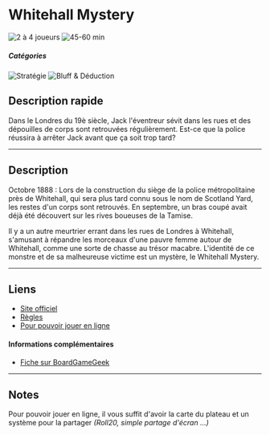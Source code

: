 # Whitehall Mystery

![2 à 4 joueurs](https://img.shields.io/badge/-2%20à%204%20joueurs%20-%23444444)
![45-60 min](https://img.shields.io/badge/-45--60%20min%20-%23444444)

##### Catégories
![Stratégie](https://img.shields.io/badge/-Stratégie-%23444444)
![Bluff & Déduction](https://img.shields.io/badge/-Bluff%20&%20Déduction-%23444444)

## Description rapide
Dans le Londres du 19è siècle, Jack l'éventreur sévit dans les rues et des dépouilles de corps sont retrouvées régulièrement. Est-ce que la police réussira à arrêter Jack avant que ça soit trop tard?

---

## Description
Octobre 1888 : Lors de la construction du siège de la police métropolitaine près de Whitehall, qui sera plus tard connu sous le nom de Scotland Yard, les restes d'un corps sont retrouvés. En septembre, un bras coupé avait déjà été découvert sur les rives boueuses de la Tamise.

Il y a un autre meurtrier errant dans les rues de Londres à Whitehall, s'amusant à répandre les morceaux d'une pauvre femme autour de Whitehall, comme une sorte de chasse au trésor macabre. L'identité de ce monstre et de sa malheureuse victime est un mystère, le Whitehall Mystery.

---

## Liens
- [Site officiel](https://www.giochiunitiinternational.com/project/whitehall-mystery/)
- [Règles](https://www.giochiunitiinternational.com/wp-content/uploads/2021/04/whitehall_mystery_rule.pdf)
- [Pour pouvoir jouer en ligne](https://www.giochiunitiinternational.com/wp-content/uploads/2021/03/Whitehall-Mystery-Tool-Online.pptx)

#### Informations complémentaires
- [Fiche sur BoardGameGeek](https://boardgamegeek.com/boardgame/190082/whitehall-mystery)

---

## Notes
Pour pouvoir jouer en ligne, il vous suffit d'avoir la carte du plateau et un système pour la partager *(Roll20, simple partage d'écran ...)*
